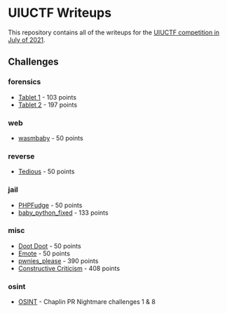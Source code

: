 # UIUCTF Writeups
This repository contains all of the writeups for the [UIUCTF competition in July of 2021](https://ctftime.org/event/1372). 

## Challenges

### forensics

* [Tablet 1](https://github.com/BYU-CTF-group/writeups-uiuctf/tree/main/tablet1) - 103 points
* [Tablet 2](https://github.com/BYU-CTF-group/writeups-uiuctf/tree/main/tablet2) - 197 points

### web

* [wasmbaby](https://github.com/BYU-CTF-group/writeups-uiuctf/tree/main/wasmbaby) - 50 points

### reverse

* [Tedious](https://github.com/BYU-CTF-group/writeups-uiuctf/tree/main/tedious) - 50 points

### jail

* [PHPFudge](https://github.com/BYU-CTF-group/writeups-uiuctf/tree/main/phpfudge) - 50 points
* [baby_python_fixed](https://github.com/BYU-CTF-group/writeups-uiuctf/tree/main/babypythonfixed) - 133 points

### misc

* [Doot Doot](https://github.com/BYU-CTF-group/writeups-uiuctf/tree/main/dootdoot) - 50 points
* [Emote](https://github.com/BYU-CTF-group/writeups-uiuctf/tree/main/emote) - 50 points
* [pwnies_please](https://github.com/BYU-CTF-group/writeups-uiuctf/tree/main/pwnies_please) - 390 points
* [Constructive Criticism](https://github.com/BYU-CTF-group/writeups-uiuctf/tree/main/Constructive%20Criticism) - 408 points

### osint

* [OSINT](https://github.com/BYU-CTF-group/writeups-uiuctf/tree/main/OSINT_Charlie) - Chaplin PR Nightmare challenges 1 & 8
